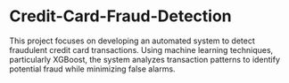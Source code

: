 # Credit-Card-Fraud-Detection
This project focuses on developing an automated system to detect fraudulent credit card transactions. Using machine learning techniques, particularly XGBoost, the system analyzes transaction patterns to identify potential fraud while minimizing false alarms. 
